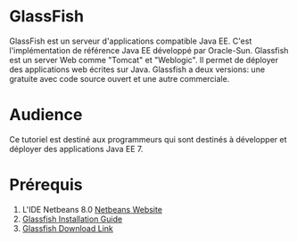 # GlassFish
GlassFish est un serveur d'applications compatible Java EE. C'est l'implémentation de référence Java EE développé par Oracle-Sun. 
Glassfish est un server Web comme "Tomcat" et "Weblogic". Il permet de déployer des applications web écrites sur Java. 
Glassfish a deux versions: une gratuite avec code source ouvert et une autre commerciale.

# Audience
Ce tutoriel est destiné aux programmeurs qui sont destinés à développer et déployer des applications Java EE 7.

# Prérequis  
1. L'IDE Netbeans 8.0 [Netbeans Website](http://www.netbeans.org/)
2. [Glassfish Installation Guide](https://docs.oracle.com/cd/E26576_01/doc.312/e24935/installing.htm#GSING00002)   
3. [Glassfish Download Link](https://javaee.github.io/glassfish/download)

